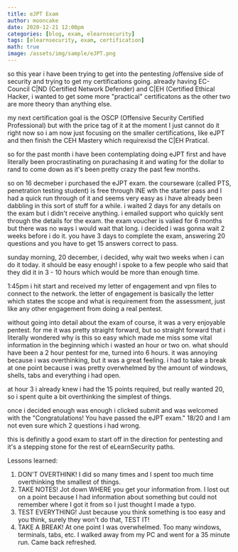 ```yaml
---
title: eJPT Exam
author: mooncake
date: 2020-12-21 12:00pm
categories: [blog, exam, elearnsecurity]
tags: [elearnsecurity, exam, certification]
math: true
image: /assets/img/sample/eJPT.png
---
```


so this year i have been trying to get into the pentesting /offensive side of security and trying to get my certifications going. already having EC-Council C|ND (Certified Network Defender) and C|EH (Certified Ethical Hacker, i wanted to get some more "practical" certificatons as the other two are more theory than anything else.

my next certification goal is the OSCP (Offensive Security Certified Professional) but with the price tag of it at the moment I just cannot do it right now so i am now just focusing on the smaller certifications, like eJPT and then finish the CEH Mastery which requirexisd the C|EH Pratical.

so for the past month i have been contemplating doing eJPT first and have literally been procrastinating on purachasing it and wating for the dollar to rand to come down as it's been pretty crazy the past few months.

so on 16 decmeber i purchased the eJPT exam. the courseware (called PTS, penetration testing student) is free through INE wth the starter pass and I had a quick run through of it and seems very easy as i have already been dabbling in this sort of stuff for a while. i waited 2 days for any details on the exam but i didn't receive anything. i emailed support who quickly sent through the details for the exam.
the exam voucher is valied for 6 months but there was no ways i would wait that long. i decided i was gonna wait 2 weeks before i do it. you have 3 days to complete the exam, answering 20 questions and you have to get 15 answers correct to pass. 

sunday morning, 20 december, i decided, why wait two weeks when i can do it today. it should be easy enough! i spoke to a few people who said that they did it in 3 - 10 hours which would be more than enough time.

1:45pm i hit start and received my letter of engagement and vpn files to connect to the network.
the letter of engagement is basically the letter which states the scope and what is requirement from the assessment, just like any other engagement from doing a real pentest.

without going into detail about the exam of course, it was a very enjoyable pentest. for me it was pretty straight forward, but so straight forward that i literally wondered why is this so easy which made me miss some vital information in the beginning which i wasted an hour or two on.
what should have been a 2 hour pentest for me, turned into 6 hours. it was annoying because i was overthinking, but it was a great feeling. i had to take a break at one point because i was pretty overwhelmed by the amount of windows, shells, tabs and everything i had open.

at hour 3 i already knew i had the 15 points required, but really wanted 20, so i spent quite a bit overthinking the simplest of things.

once i decided enough was enough i clicked submit and was welcomed with the "Congratulations! You have passed the eJPT exam." 18/20 and I am not even sure which 2 questions i had wrong.

this is definitly a good exam to start off in the direction for pentesting and it's a stepping stone for the rest of eLearnSecurity paths.

Lessons learned:
1) DON'T OVERTHINK! I did so many times and I spent too much time overthinking the smallest of things.
2) TAKE NOTES! Jot down WHERE you get your information from. I lost out on a point because I had information about something but could not remember where I got it from so I just thought I made a typo.
3) TEST EVERYTHING! Just because you think something is too easy and you think, surely they won't do that, TEST IT!
4) TAKE A BREAK! At one point I was overwhelmed. Too many windows, terminals, tabs, etc. I walked away from my PC and went for a 35 minute run. Came back refreshed.

